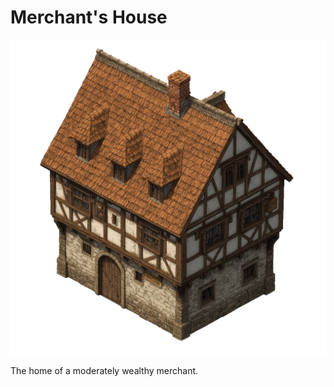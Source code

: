 # Merchant's House

![Merchant's House](../../assets/buildings/merchant%20house.png)

The home of a moderately wealthy merchant.
